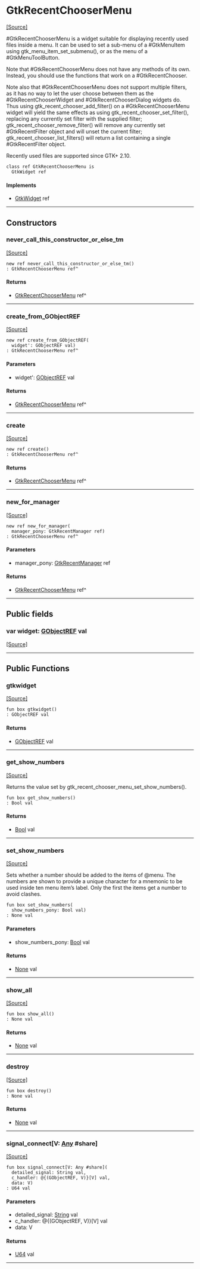 # GtkRecentChooserMenu
<span class="source-link">[[Source]](src/gtk3/GtkRecentChooserMenu.md#L6)</span>

#GtkRecentChooserMenu is a widget suitable for displaying recently used files
inside a menu.  It can be used to set a sub-menu of a #GtkMenuItem using
gtk_menu_item_set_submenu(), or as the menu of a #GtkMenuToolButton.

Note that #GtkRecentChooserMenu does not have any methods of its own. Instead,
you should use the functions that work on a #GtkRecentChooser.

Note also that #GtkRecentChooserMenu does not support multiple filters, as it
has no way to let the user choose between them as the #GtkRecentChooserWidget
and #GtkRecentChooserDialog widgets do. Thus using gtk_recent_chooser_add_filter()
on a #GtkRecentChooserMenu widget will yield the same effects as using
gtk_recent_chooser_set_filter(), replacing any currently set filter
with the supplied filter; gtk_recent_chooser_remove_filter() will remove
any currently set #GtkRecentFilter object and will unset the current filter;
gtk_recent_chooser_list_filters() will return a list containing a single
#GtkRecentFilter object.

Recently used files are supported since GTK+ 2.10.


```pony
class ref GtkRecentChooserMenu is
  GtkWidget ref
```

#### Implements

* [GtkWidget](gtk3-GtkWidget.md) ref

---

## Constructors

### never_call_this_constructor_or_else_tm
<span class="source-link">[[Source]](src/gtk3/GtkRecentChooserMenu.md#L30)</span>


```pony
new ref never_call_this_constructor_or_else_tm()
: GtkRecentChooserMenu ref^
```

#### Returns

* [GtkRecentChooserMenu](gtk3-GtkRecentChooserMenu.md) ref^

---

### create_from_GObjectREF
<span class="source-link">[[Source]](src/gtk3/GtkRecentChooserMenu.md#L33)</span>


```pony
new ref create_from_GObjectREF(
  widget': GObjectREF val)
: GtkRecentChooserMenu ref^
```
#### Parameters

*   widget': [GObjectREF](gtk3-..-gobject-GObjectREF.md) val

#### Returns

* [GtkRecentChooserMenu](gtk3-GtkRecentChooserMenu.md) ref^

---

### create
<span class="source-link">[[Source]](src/gtk3/GtkRecentChooserMenu.md#L37)</span>


```pony
new ref create()
: GtkRecentChooserMenu ref^
```

#### Returns

* [GtkRecentChooserMenu](gtk3-GtkRecentChooserMenu.md) ref^

---

### new_for_manager
<span class="source-link">[[Source]](src/gtk3/GtkRecentChooserMenu.md#L40)</span>


```pony
new ref new_for_manager(
  manager_pony: GtkRecentManager ref)
: GtkRecentChooserMenu ref^
```
#### Parameters

*   manager_pony: [GtkRecentManager](gtk3-GtkRecentManager.md) ref

#### Returns

* [GtkRecentChooserMenu](gtk3-GtkRecentChooserMenu.md) ref^

---

## Public fields

### var widget: [GObjectREF](gtk3-..-gobject-GObjectREF.md) val
<span class="source-link">[[Source]](src/gtk3/GtkRecentChooserMenu.md#L27)</span>



---

## Public Functions

### gtkwidget
<span class="source-link">[[Source]](src/gtk3/GtkRecentChooserMenu.md#L29)</span>


```pony
fun box gtkwidget()
: GObjectREF val
```

#### Returns

* [GObjectREF](gtk3-..-gobject-GObjectREF.md) val

---

### get_show_numbers
<span class="source-link">[[Source]](src/gtk3/GtkRecentChooserMenu.md#L44)</span>


Returns the value set by gtk_recent_chooser_menu_set_show_numbers().


```pony
fun box get_show_numbers()
: Bool val
```

#### Returns

* [Bool](builtin-Bool.md) val

---

### set_show_numbers
<span class="source-link">[[Source]](src/gtk3/GtkRecentChooserMenu.md#L50)</span>


Sets whether a number should be added to the items of @menu.  The
numbers are shown to provide a unique character for a mnemonic to
be used inside ten menu item’s label.  Only the first the items
get a number to avoid clashes.


```pony
fun box set_show_numbers(
  show_numbers_pony: Bool val)
: None val
```
#### Parameters

*   show_numbers_pony: [Bool](builtin-Bool.md) val

#### Returns

* [None](builtin-None.md) val

---

### show_all
<span class="source-link">[[Source]](src/gtk3/GtkWidget.md#L4)</span>


```pony
fun box show_all()
: None val
```

#### Returns

* [None](builtin-None.md) val

---

### destroy
<span class="source-link">[[Source]](src/gtk3/GtkWidget.md#L7)</span>


```pony
fun box destroy()
: None val
```

#### Returns

* [None](builtin-None.md) val

---

### signal_connect\[V: [Any](builtin-Any.md) #share\]
<span class="source-link">[[Source]](src/gtk3/GtkWidget.md#L10)</span>


```pony
fun box signal_connect[V: Any #share](
  detailed_signal: String val,
  c_handler: @{(GObjectREF, V)}[V] val,
  data: V)
: U64 val
```
#### Parameters

*   detailed_signal: [String](builtin-String.md) val
*   c_handler: @{(GObjectREF, V)}[V] val
*   data: V

#### Returns

* [U64](builtin-U64.md) val

---

